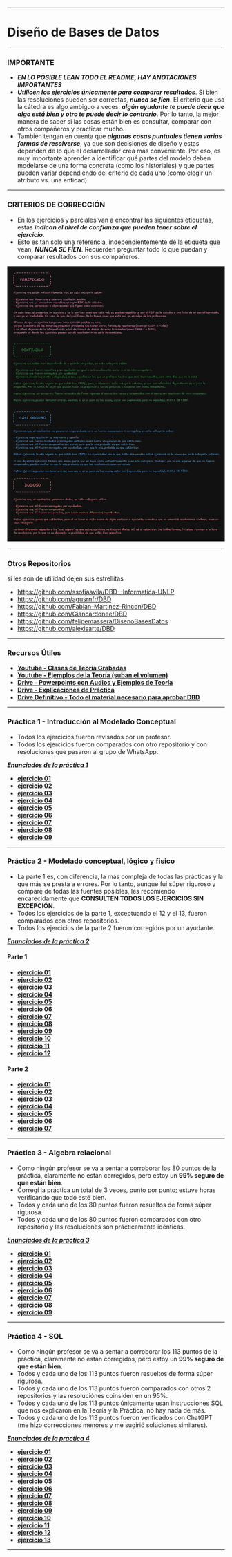 ___

# Diseño de Bases de Datos

___

### IMPORTANTE
- **_EN LO POSIBLE LEAN TODO EL README, HAY ANOTACIONES IMPORTANTES_**  
- **_Utilicen los ejercicios únicamente para comparar resultados_**. Si bien las resoluciones pueden ser correctas, **_nunca se fíen_**. El criterio que usa la cátedra es algo ambiguo a veces: **_algún ayudante te puede decir que algo está bien y otro te puede decir lo contrario_**. Por lo tanto, la mejor manera de saber si las cosas están bien es consultar, comparar con otros compañeros y practicar mucho.  
- También tengan en cuenta que **_algunas cosas puntuales tienen varias formas de resolverse_**, ya que son decisiones de diseño y estas dependen de lo que el desarrollador crea más conveniente. Por eso, es muy importante aprender a identificar qué partes del modelo deben modelarse de una forma concreta (como los historiales) y qué partes pueden variar dependiendo del criterio de cada uno (como elegir un atributo vs. una entidad).  

___

### CRITERIOS DE CORRECCIÓN  
- En los ejercicios y parciales van a encontrar las siguientes etiquetas, estas **_indican el nivel de confianza que pueden tener sobre el ejercicio_**.  
- Esto es tan solo una referencia, independientemente de la etiqueta que vean, **_NUNCA SE FÍEN_**. Recuerden preguntar todo lo que puedan y comparar resultados con sus compañeros.  

![CRITERIOS](CRITERIOS.png)

___

### Otros Repositorios
si les son de utilidad dejen sus estrellitas

- https://github.com/ssofiaavila/DBD--Informatica-UNLP
- https://github.com/agusrnfr/DBD
- https://github.com/Fabian-Martinez-Rincon/DBD
- https://github.com/Giancardonee/DBD
- https://github.com/felipemassera/DisenoBasesDatos
- https://github.com/alexisarte/DBD

___

### Recursos Útiles  

- [**Youtube - Clases de Teoría Grabadas**](https://youtube.com/playlist?list=PLgjP77yaDcE-t44Lfz5bGlSzHf63Od5uF&si=GM05u3dkkfIYh585)  
- [**Youtube - Ejemplos de la Teoría (suban el volumen)**](https://www.youtube.com/watch?v=YCI-FgcKAu4&list=PLAsNmuq7oIjrLFTa6fvfl-rL6uUB_cXYX)  
- [**Drive - Powerpoints con Audios y Ejemplos de Teoría**](https://drive.google.com/drive/u/0/folders/1_HfE-FjhlwMInBQoSAdSqrKD944sVSvj)  
- [**Drive - Explicaciones de Práctica**](https://drive.google.com/drive/u/0/folders/1g1bf1qewCKMTaXkAwk8eooq1tGH4CVuN)  
- [**Drive Definitivo - Todo el material necesario para aprobar DBD**](https://drive.google.com/drive/folders/1trqxBtQkptaSapz-A_7PgYd8B8gliZaq?usp=drive_link)  

___

### Práctica 1 - Introducción al Modelado Conceptual
- Todos los ejercicios fueron revisados por un profesor.  
- Todos los ejercicios fueron comparados con otro repositorio y con resoluciones que pasaron al grupo de WhatsApp.  

[**_Enunciados de la práctica 1_**](Practicas/.enunciados/DBD-2024%20-%20Práctica%201%20-%20Introducción%20al%20Modelado%20Conceptual.pdf)

* [**ejercicio 01**](Practicas/Practica%201/ejercicio%2001/ejercicio_01.png)
* [**ejercicio 02**](Practicas/Practica%201/ejercicio%2002/ejercicio_02.png)
* [**ejercicio 03**](Practicas/Practica%201/ejercicio%2003/ejercicio_03.png)
* [**ejercicio 04**](Practicas/Practica%201/ejercicio%2004/ejercicio_04.png)
* [**ejercicio 05**](Practicas/Practica%201/ejercicio%2005/ejercicio_05.png)
* [**ejercicio 06**](Practicas/Practica%201/ejercicio%2006/ejercicio_06.png)
* [**ejercicio 07**](Practicas/Practica%201/ejercicio%2007/ejercicio_07.png)
* [**ejercicio 08**](Practicas/Practica%201/ejercicio%2008/ejercicio_08.png)
* [**ejercicio 09**](Practicas/Practica%201/ejercicio%2009/ejercicio_09.png)

___

### Práctica 2 - Modelado conceptual, lógico y fisico
- La parte 1 es, con diferencia, la más compleja de todas las prácticas y la que más se presta a errores. Por lo tanto, aunque fui súper riguroso y comparé de todas las fuentes posibles, les recomiendo encarecidamente que **CONSULTEN TODOS LOS EJERCICIOS SIN EXCEPCIÓN**.  
- Todos los ejercicios de la parte 1, exceptuando el 12 y el 13, fueron comparados con otros repositorios.  
- Todos los ejercicios de la parte 2 fueron corregidos por un ayudante.  

[**_Enunciados de la práctica 2_**](Practicas/.enunciados/DBD-2024%20-%20Práctica%202%20-%20Modelado%20conceptual%2C%20logico%20y%20fisico.pdf)

#### Parte 1
* [**ejercicio 01**](Practicas/Practica%202/parte%201/ejercicio%2001/ejercicio_01.png)
* [**ejercicio 02**](Practicas/Practica%202/parte%201/ejercicio%2002/ejercicio_02.png)
* [**ejercicio 03**](Practicas/Practica%202/parte%201/ejercicio%2003/ejercicio_03.png)
* [**ejercicio 04**](Practicas/Practica%202/parte%201/ejercicio%2004/ejercicio_04.png)
* [**ejercicio 05**](Practicas/Practica%202/parte%201/ejercicio%2005/ejercicio_05.png)
* [**ejercicio 06**](Practicas/Practica%202/parte%201/ejercicio%2006/ejercicio_06.png)
* [**ejercicio 07**](Practicas/Practica%202/parte%201/ejercicio%2007/ejercicio_07.png)
* [**ejercicio 08**](Practicas/Practica%202/parte%201/ejercicio%2008/ejercicio_08.png)
* [**ejercicio 09**](Practicas/Practica%202/parte%201/ejercicio%2009/ejercicio_09.png)
* [**ejercicio 10**](Practicas/Practica%202/parte%201/ejercicio%2010/ejercicio_10.png)
* [**ejercicio 11**](Practicas/Practica%202/parte%201/ejercicio%2011/ejercicio_11.png)
* [**ejercicio 12**](Practicas/Practica%202/parte%201/ejercicio%2012/ejercicio_12.png)
#### Parte 2
* [**ejercicio 01**](Practicas/Practica%202/parte%202/ejercicio%2001/ejercicio_01.png)
* [**ejercicio 02**](Practicas/Practica%202/parte%202/ejercicio%2002/ejercicio_02.png)
* [**ejercicio 03**](Practicas/Practica%202/parte%202/ejercicio%2003/ejercicio_03.png)
* [**ejercicio 04**](Practicas/Practica%202/parte%202/ejercicio%2004/ejercicio_04.png)
* [**ejercicio 05**](Practicas/Practica%202/parte%202/ejercicio%2005/ejercicio_05.png)
* [**ejercicio 06**](Practicas/Practica%202/parte%202/ejercicio%2006/ejercicio_06.png)
* [**ejercicio 07**](Practicas/Practica%202/parte%202/ejercicio%2007/ejercicio_07.png)

___

### Práctica 3 - Algebra relacional
- Como ningún profesor se va a sentar a corroborar los 80 puntos de la práctica, claramente no están corregidos, pero estoy un **99% seguro de que están bien**.  
- Corregí la práctica un total de 3 veces, punto por punto; estuve horas verificando que todo esté bien.  
- Todos y cada uno de los 80 puntos fueron resueltos de forma súper rigurosa.
- Todos y cada uno de los 80 puntos fueron comparados con otro repositorio y las resoluciones son prácticamente idénticas.  

[**_Enunciados de la práctica 3_**](Practicas/.enunciados/DBD-2024%20-%20Práctica%203%20-%20Algebra%20relacional.pdf)

* [**ejercicio 01**](Practicas/Practica%203/ejercicio%2001/ejercicio_01.png)
* [**ejercicio 02**](Practicas/Practica%203/ejercicio%2002/ejercicio_02.png)
* [**ejercicio 03**](Practicas/Practica%203/ejercicio%2003/ejercicio_03.png)
* [**ejercicio 04**](Practicas/Practica%203/ejercicio%2004/ejercicio_04.png)
* [**ejercicio 05**](Practicas/Practica%203/ejercicio%2005/ejercicio_05.png)
* [**ejercicio 06**](Practicas/Practica%203/ejercicio%2006/ejercicio_06.png)
* [**ejercicio 07**](Practicas/Practica%203/ejercicio%2007/ejercicio_07.png)
* [**ejercicio 08**](Practicas/Practica%203/ejercicio%2008/ejercicio_08.png)
* [**ejercicio 09**](Practicas/Practica%203/ejercicio%2009/ejercicio_09.png)

___

### Práctica 4 - SQL
- Como ningún profesor se va a sentar a corroborar los 113 puntos de la práctica, claramente no están corregidos, pero estoy un **99% seguro de que están bien**.  
- Todos y cada uno de los 113 puntos fueron resueltos de forma súper rigurosa.  
- Todos y cada uno de los 113 puntos fueron comparados con otros 2 repositorios y las resoluciónes coinsiden en un 95%.
- Todos y cada uno de los 113 puntos únicamente usan instrucciones SQL que nos explicaron en la Teoría y la Práctica; no hay nada de más.  
- Todos y cada uno de los 113 puntos fueron verificados con ChatGPT (me hizo correcciones menores y me sugirió soluciones similares).  

[**_Enunciados de la práctica 4_**](Practicas/.enunciados/DBD-2024%20-%20Práctica%204%20-%20SQL.pdf)

* [**ejercicio 01**](Practicas/Practica%204/ejercicio_01.sql)
* [**ejercicio 02**](Practicas/Practica%204/ejercicio_02.sql)
* [**ejercicio 03**](Practicas/Practica%204/ejercicio_03.sql)
* [**ejercicio 04**](Practicas/Practica%204/ejercicio_04.sql)
* [**ejercicio 05**](Practicas/Practica%204/ejercicio_05.sql)
* [**ejercicio 06**](Practicas/Practica%204/ejercicio_06.sql)
* [**ejercicio 07**](Practicas/Practica%204/ejercicio_07.sql)
* [**ejercicio 08**](Practicas/Practica%204/ejercicio_08.sql)
* [**ejercicio 09**](Practicas/Practica%204/ejercicio_09.sql)
* [**ejercicio 10**](Practicas/Practica%204/ejercicio_10.sql)
* [**ejercicio 11**](Practicas/Practica%204/ejercicio_11.sql)
* [**ejercicio 12**](Practicas/Practica%204/ejercicio_12.sql)
* [**ejercicio 13**](Practicas/Practica%204/ejercicio_13.sql)

___

